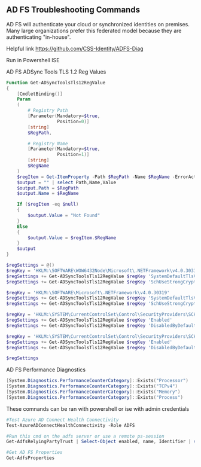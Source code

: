 ## AD FS Troubleshooting Commands

AD FS will authenticate your cloud or synchronized identities on premises. Many large organizations prefer this federated model because they are authenticating "in-house".

Helpful link https://github.com/CSS-Identity/ADFS-Diag

Run in Powershell ISE

AD FS ADSync Tools TLS 1.2 Reg Values
```powershell
Function Get-ADSyncToolsTls12RegValue
{
    [CmdletBinding()]
    Param
    (
        # Registry Path
        [Parameter(Mandatory=$true,
                   Position=0)]
        [string]
        $RegPath,

        # Registry Name
        [Parameter(Mandatory=$true,
                   Position=1)]
        [string]
        $RegName
    )
    $regItem = Get-ItemProperty -Path $RegPath -Name $RegName -ErrorAction Ignore
    $output = "" | select Path,Name,Value
    $output.Path = $RegPath
    $output.Name = $RegName

    If ($regItem -eq $null)
    {
        $output.Value = "Not Found"
    }
    Else
    {
        $output.Value = $regItem.$RegName
    }
    $output
}

$regSettings = @()
$regKey = 'HKLM:\SOFTWARE\WOW6432Node\Microsoft\.NETFramework\v4.0.30319'
$regSettings += Get-ADSyncToolsTls12RegValue $regKey 'SystemDefaultTlsVersions'
$regSettings += Get-ADSyncToolsTls12RegValue $regKey 'SchUseStrongCrypto'

$regKey = 'HKLM:\SOFTWARE\Microsoft\.NETFramework\v4.0.30319'
$regSettings += Get-ADSyncToolsTls12RegValue $regKey 'SystemDefaultTlsVersions'
$regSettings += Get-ADSyncToolsTls12RegValue $regKey 'SchUseStrongCrypto'

$regKey = 'HKLM:\SYSTEM\CurrentControlSet\Control\SecurityProviders\SCHANNEL\Protocols\TLS 1.2\Server'
$regSettings += Get-ADSyncToolsTls12RegValue $regKey 'Enabled'
$regSettings += Get-ADSyncToolsTls12RegValue $regKey 'DisabledByDefault'

$regKey = 'HKLM:\SYSTEM\CurrentControlSet\Control\SecurityProviders\SCHANNEL\Protocols\TLS 1.2\Client'
$regSettings += Get-ADSyncToolsTls12RegValue $regKey 'Enabled'
$regSettings += Get-ADSyncToolsTls12RegValue $regKey 'DisabledByDefault'

$regSettings
```

AD FS Performance Diagnostics
```powershell
[System.Diagnostics.PerformanceCounterCategory]::Exists("Processor")
[System.Diagnostics.PerformanceCounterCategory]::Exists("TCPv4")
[System.Diagnostics.PerformanceCounterCategory]::Exists("Memory")
[System.Diagnostics.PerformanceCounterCategory]::Exists("Process")
```
These comnands can be ran with powershell or ise with admin credentials 

```powershell
#Test Azure AD Connect Health Connectivity 
Test-AzureADConnectHealthConnectivity -Role ADFS
```
```powershell
#Run this cmd on the adfs server or use a remote ps-session
Get-AdfsRelyingPartyTrust | Select-Object enabled, name, Identifier | sort enabled, name
```
```powershell
#Get AD FS Properties
Get-AdfsProperties
```

